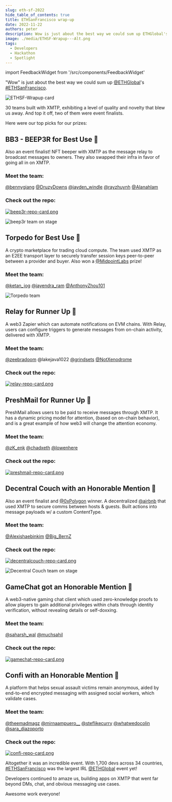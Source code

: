 ```yaml
---
slug: eth-sf-2022
hide_table_of_contents: true
title: ETHSanFrancisco wrap-up
date: 2022-11-22
authors: peter
description: Wow is just about the best way we could sum up ETHGlobal's ETHSanFrancisco.
image: ./media/ETHSF-Wrapup---Alt.png
tags:
  - Developers
  - Hackathon
  - Spotlight
---
```


import FeedbackWidget from '/src/components/FeedbackWidget'

"Wow" is just about the best way we could sum up [@ETHGlobal](https://twitter.com/ETHGlobal)'s [#ETHSanFrancisco](https://twitter.com/hashtag/ETHSanFrancisco?src=hashtag_click).

![ETHSF-Wrapup card](./media/ETHSF-Wrapup---Alt.png)

<!--truncate-->

30 teams built with XMTP, exhibiting a level of quality and novelty that blew us away. And top it off, two of them were event finalists.

Here were our top picks for our prizes:

## BB3 - BEEP3R for Best Use 🥇

Also an event finalist! NFT beeper with XMTP as the message relay to broadcast messages to owners. They also swapped their infra in favor of going all in on XMTP.

### Meet the team:

[@bennygiang](https://twitter.com/BennyGiang) [@DruzyDowns](https://twitter.com/DruzyDowns) [@jayden_windle](https://twitter.com/jayden_windle) [@rayzhuynh](https://twitter.com/RayzHuynh) [@Alanahlam](https://twitter.com/alanahlam)

### Check out the repo:

[![beep3r-repo-card.png](media/beep3r-repo-card.png)](https://github.com/FUTUREPRIMITIVEXYZ/bb3-beep3r)

![beep3r team on stage](media/FhS69XDUUAABfRF.jpeg)

## Torpedo for Best Use 🥇

A crypto marketplace for trading cloud compute. The team used XMTP as an E2EE transport layer to securely transfer session keys peer-to-peer between a provider and buyer. Also won a [@MidpointLabs](https://twitter.com/MidpointLabs) prize!

### Meet the team:

[@ketan_jog](https://twitter.com/ketan_jog) [@jayendra_ram](https://twitter.com/jayendra_ram) [@AnthonyZhou101](https://twitter.com/AnthonyZhou101)

![Torpedo team](media/FhS69z4VIAAkdbK.jpeg)

## Relay for Runner Up 🥈

A web3 Zapier which can automate notifications on EVM chains. With Relay, users can configure triggers to generate messages from on-chain activity, delivered with XMTP.

### Meet the team:

[@zeebradoom](https://twitter.com/zeebradoom) @lakejava1022 [@grindsets](https://twitter.com/grindsets) [@NotXenodrome](https://twitter.com/NotXenodrome)

### Check out the repo:

[![relay-repo-card.png](media/relay-repo-card.png)](https://github.com/agxmbhir/relay)

## PreshMail for Runner Up 🥈

PreshMail allows users to be paid to receive messages through XMTP. It has a dynamic pricing model for attention, (based on on-chain behavior), and is a great example of how web3 will change the attention economy.

### Meet the team:

[@zK_enk](https://twitter.com/zK_enk) [@chadxeth](https://twitter.com/chadxeth) [@lowenhere](https://twitter.com/lowenhere)

### Check out the repo:

[![preshmail-repo-card.png](media/preshmail-repo-card.png)](https://github.com/Omegachads)

## Decentral Couch with an Honorable Mention 🥉

Also an event finalist and [@0xPolygon](https://twitter.com/0xPolygon) winner. A decentralized [@airbnb](https://twitter.com/Airbnb) that used XMTP to secure comms between hosts & guests. Built actions into message payloads w/ a custom ContentType.

### Meet the team:

[@Alexishaebinkim](https://twitter.com/Alexishaebinkim) [@Big_BernZ](https://twitter.com/Big_BernZ)

### Check out the repo:

[![decentralcouch-repo-card.png](media/decentralcouch-repo-card.png)](https://github.com/jeffzwang/ethsf)

![Decentral Couch team on stage](media/FhS6-fUUUAIJ-3O.jpeg)

## GameChat got an Honorable Mention 🥉

A web3-native gaming chat client which used zero-knowledge proofs to allow players to gain additional privileges within chats through identity verification, without revealing details or self-doxxing.

### Meet the team:

[@saharsh_wal](https://twitter.com/saharsh_wal) [@muchsahil](https://twitter.com/muchsahil)

### Check out the repo:

[![gamechat-repo-card.png](media/gamechat-repo-card.png)](https://github.com/orgs/ethsfX22/repositories)

## Confi with an Honorable Mention 🥉

A platform that helps sexual assault victims remain anonymous, aided by end-to-end encrypted messaging with assigned social workers, which validate cases.

### Meet the team:

[@theemadmagz](https://twitter.com/theemadmagz) [@mirnaampuero\_\_](https://twitter.com/mirnaampuero__) [@steflikecurry](https://twitter.com/StefLikeCurry) [@whatwedocolin](https://twitter.com/whatwedocolin) [@sara_diazoporto](https://twitter.com/sara_diazoporto)

### Check out the repo:

[![confi-repo-card.png](media/confi-repo-card.png)](https://github.com/SaraGabriela/Confi)

Altogether it was an incredible event. With 1,700 devs across 34 countries, [#ETHSanFrancisco](https://twitter.com/hashtag/ETHSanFrancisco?src=hashtag_click) was the largest IRL [@ETHGlobal](https://twitter.com/ETHGlobal) event yet!

Developers continued to amaze us, building apps on XMTP that went far beyond DMs, chat, and obvious messaging use cases.

Awesome work everyone!

<br/>
<FeedbackWidget />
